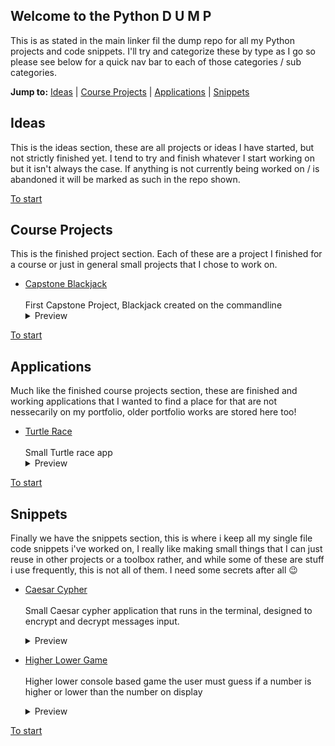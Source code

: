 ## Welcome to the Python D U M P

This is as stated in the main linker fil the dump repo for all my Python projects and code snippets. 
I'll try and categorize these by type as I go so please see below for a quick nav bar to each of 
those categories / sub categories.

**Jump to:** [Ideas](ideas) | [Course Projects](#finished_projects) | [Applications](#applications) | [Snippets](#snippets)

## Ideas

This is the ideas section, these are all projects or ideas I have started, but not strictly finished yet. I tend to try and finish whatever I start working on but it isn't always the case. If anything is not currently being worked on / is abandoned it will be marked as such in the repo shown.

[To start](#welcome-to-the-python-d-u-m-p)

## Course Projects

This is the finished project section. Each of these are a project I finished for a course or just in general small projects that I chose to work on.

- [Capstone Blackjack](https://github.com/ShaAnder/CapstoneBlackjack)
  <br><br>
  First Capstone Project, Blackjack created on the commandline
  <br>
  <details>
    <summary>Preview</summary>
      <img loading="lazy" src="https://github.com/ShaAnder/PythonDump/assets/129494996/5247e544-a426-40b2-945c-3ac7957b18c2" height="300px">
  </details>

[To start](#welcome-to-the-python-d-u-m-p)

## Applications

Much like the finished course projects section, these are finished and working applications that I wanted to find a place for that are not nessecarily on my portfolio, older portfolio works are stored here too!
 
- [Turtle Race](https://github.com/ShaAnder/TurtleRace)
  <br><br>
  Small Turtle race app 
  <br>
  <details>
    <summary>Preview</summary>
      <img loading="lazy" src="https://github.com/ShaAnder/PythonDump/assets/129494996/4e3310cd-0faa-4dcf-96f5-dd764a026d3d" height="300px">
  </details>

[To start](#welcome-to-the-python-d-u-m-p)

## Snippets

Finally we have the snippets section, this is where i keep all my single file code snippets i've worked on, I really like making small things that I can just reuse in other projects or a toolbox rather, and while some of these are stuff i use frequently, this is not all of them. I need some secrets after all 😉

- [Caesar Cypher](https://github.com/ShaAnder/CaesarCypher)
  <br><br>
  Small Caesar cypher application that runs in the terminal, designed to encrypt and decrypt messages input.
  <br>
  <details>
    <summary>Preview</summary>
      <img loading="lazy" src="https://github.com/ShaAnder/PythonDump/assets/129494996/e77b6d91-dbb0-4a91-9a40-3809839ffaab" height="300px">
  </details>

- [Higher Lower Game](https://github.com/ShaAnder/HigherLower)
  <br><br>
  Higher lower console based game the user must guess if a number is higher or lower than the number on display
  <br>
  <details>
    <summary>Preview</summary>
      <img loading="lazy" src="https://github.com/ShaAnder/PythonDump/assets/129494996/c6b81793-b1a9-49cc-974d-c554bb395451" height="300px">
  </details>

[To start](#welcome-to-the-python-d-u-m-p)
